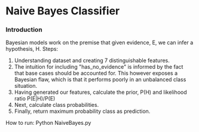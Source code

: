 # Naive Bayes Classifier

### Introduction
Bayesian models work on the premise that given evidence, E, we can infer a hypothesis, H.
Steps:
1. Understanding dataset and creating 7 distinguishable features.
2. The intuition for including "has_no_evidence" is informed by the fact that base cases should be accounted for. This however exposes a Bayesian flaw, which is that it performs poorly in an unbalanced class situation.
3. Having generated our features, calculate the prior, P(H) and likelihood ratio P(E|H)/P(E)
4. Next, calculate class probabilities.
5. Finally, return maximum probability class as prediction.

How to run:
Python NaiveBayes.py <insert path to dataset>
